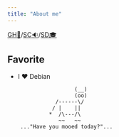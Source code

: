 ```yaml
---
title: "About me"
---
```

[GH:space_invader:](https://github.com/kottn)/[SC:sound:](https://soundcloud.com/takuma-kotani)/[SD:mortar_board:](https://speakerdeck.com/kottn)

## Favorite
* I :heart: Debian

```
                     (__) 
                     (oo) 
               /------\/ 
              / |    ||   
             *  /\---/\ 
                ~~   ~~   
    ..."Have you mooed today?"...
```
